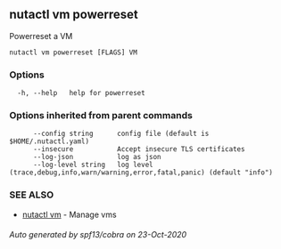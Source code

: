 ## nutactl vm powerreset

Powerreset a VM

```
nutactl vm powerreset [FLAGS] VM
```

### Options

```
  -h, --help   help for powerreset
```

### Options inherited from parent commands

```
      --config string      config file (default is $HOME/.nutactl.yaml)
      --insecure           Accept insecure TLS certificates
      --log-json           log as json
      --log-level string   log level (trace,debug,info,warn/warning,error,fatal,panic) (default "info")
```

### SEE ALSO

* [nutactl vm](nutactl_vm.md)	 - Manage vms

###### Auto generated by spf13/cobra on 23-Oct-2020
